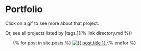 # Portfolio

Click on a gif to see more about that project.

Or, see all projects listed by [tags.]({% link directory.md %})

<ul class="gallery">
{% for post in site.posts %}
  <a href="{{ post.url }}">
    <img class="gallery-img" src="{{ post.thumbnail }}" alt="{{ post.title }}"/>
  </a>
{% endfor %}
</ul>
